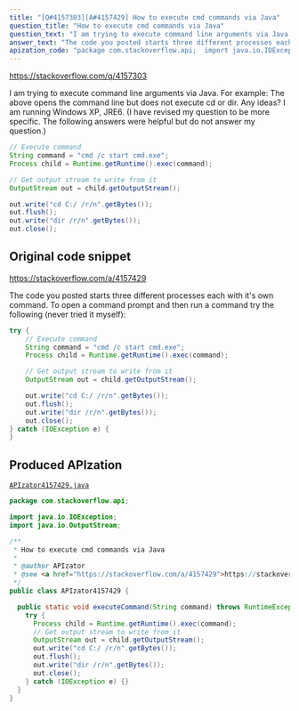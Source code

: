 ```yaml
---
title: "[Q#4157303][A#4157429] How to execute cmd commands via Java"
question_title: "How to execute cmd commands via Java"
question_text: "I am trying to execute command line arguments via Java. For example: The above opens the command line but does not execute cd or dir. Any ideas? I am running Windows XP, JRE6. (I have revised my question to be more specific. The following answers were helpful but do not answer my question.)"
answer_text: "The code you posted starts three different processes each with it's own command. To open a command prompt and then run a command try the following (never tried it myself):"
apization_code: "package com.stackoverflow.api;  import java.io.IOException; import java.io.OutputStream;  /**  * How to execute cmd commands via Java  *  * @author APIzator  * @see <a href=\"https://stackoverflow.com/a/4157429\">https://stackoverflow.com/a/4157429</a>  */ public class APIzator4157429 {    public static void executeCommand(String command) throws RuntimeException {     try {       Process child = Runtime.getRuntime().exec(command);       // Get output stream to write from it       OutputStream out = child.getOutputStream();       out.write(\"cd C:/ /r/n\".getBytes());       out.flush();       out.write(\"dir /r/n\".getBytes());       out.close();     } catch (IOException e) {}   } }"
---
```


https://stackoverflow.com/q/4157303

I am trying to execute command line arguments via Java. For example:
The above opens the command line but does not execute cd or dir. Any ideas? I am running Windows XP, JRE6.
(I have revised my question to be more specific. The following answers were helpful but do not answer my question.)


```java
// Execute command
String command = "cmd /c start cmd.exe";
Process child = Runtime.getRuntime().exec(command);

// Get output stream to write from it
OutputStream out = child.getOutputStream();

out.write("cd C:/ /r/n".getBytes());
out.flush();
out.write("dir /r/n".getBytes());
out.close();
```


## Original code snippet

https://stackoverflow.com/a/4157429

The code you posted starts three different processes each with it&#x27;s own command. To open a command prompt and then run a command try the following (never tried it myself):

```java
try {
    // Execute command
    String command = "cmd /c start cmd.exe";
    Process child = Runtime.getRuntime().exec(command);

    // Get output stream to write from it
    OutputStream out = child.getOutputStream();

    out.write("cd C:/ /r/n".getBytes());
    out.flush();
    out.write("dir /r/n".getBytes());
    out.close();
} catch (IOException e) {
}
```

## Produced APIzation

[`APIzator4157429.java`](https://github.com/pasqualesalza/apization-temp-data/raw/master/apizations/java/APIzator4157429.java)

```java
package com.stackoverflow.api;

import java.io.IOException;
import java.io.OutputStream;

/**
 * How to execute cmd commands via Java
 *
 * @author APIzator
 * @see <a href="https://stackoverflow.com/a/4157429">https://stackoverflow.com/a/4157429</a>
 */
public class APIzator4157429 {

  public static void executeCommand(String command) throws RuntimeException {
    try {
      Process child = Runtime.getRuntime().exec(command);
      // Get output stream to write from it
      OutputStream out = child.getOutputStream();
      out.write("cd C:/ /r/n".getBytes());
      out.flush();
      out.write("dir /r/n".getBytes());
      out.close();
    } catch (IOException e) {}
  }
}

```